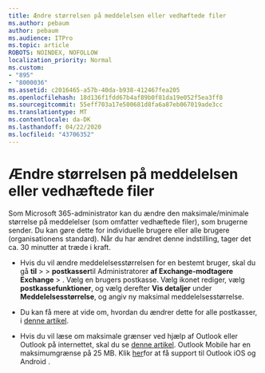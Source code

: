 ```yaml
---
title: Ændre størrelsen på meddelelsen eller vedhæftede filer
ms.author: pebaum
author: pebaum
ms.audience: ITPro
ms.topic: article
ROBOTS: NOINDEX, NOFOLLOW
localization_priority: Normal
ms.custom:
- "895"
- "8000036"
ms.assetid: c2016465-a57b-40da-b938-412467fea205
ms.openlocfilehash: 18d136f1fdd67b4af89b0f81da19e052f5ea3ff8
ms.sourcegitcommit: 55eff703a17e500681d8fa6a87eb067019ade3cc
ms.translationtype: MT
ms.contentlocale: da-DK
ms.lasthandoff: 04/22/2020
ms.locfileid: "43706352"
---
```

# <a name="changing-message-or-attachment-size"></a>Ændre størrelsen på meddelelsen eller vedhæftede filer

Som Microsoft 365-administrator kan du ændre den maksimale/minimale størrelse på meddelelser (som omfatter vedhæftede filer), som brugerne sender. Du kan gøre dette for individuelle brugere eller alle brugere (organisationens standard). Når du har ændret denne indstilling, tager det ca. 30 minutter at træde i kraft.
  
- Hvis du vil ændre meddelelsesstørrelsen for en bestemt bruger, skal du gå **til** \> \> **postkasser**til Administratorer **af Exchange-modtagere** **Exchange** \> . Vælg en brugers postkasse. Vælg ikonet rediger, vælg **postkassefunktioner**, og vælg derefter **Vis detaljer** under **Meddelelsesstørrelse**, og angiv ny maksimal meddelelsesstørrelse.

- Du kan få mere at vide om, hvordan du ændrer dette for alle postkasser, i [denne artikel](https://www.microsoft.com/microsoft-365/blog/2015/04/15/office-365-now-supports-larger-email-messages-up-to-150-mb/).

- Hvis du vil læse om maksimale grænser ved hjælp af Outlook eller Outlook på internettet, skal du se [denne artikel](https://technet.microsoft.com/library/exchange-online-limits.aspx#MessageLimits). Outlook Mobile har en maksimumgrænse på 25 MB. Klik [her](https://support.office.com/article/Get-in-app-help-for-Outlook-for-iOS-and-Android-218a22d1-9fa5-4889-b689-de1c63493243)for at få support til Outlook iOS og Android .
